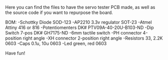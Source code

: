 Here you can find the files to have the servo tester PCB made, as well as the source code if you want to repurpose the board.

BOM:
-Schottky Diode SOD-123
-AP2210 3.3v regulator SOT-23
-Atmel Attiny 416 or 816
-Potentiomenters   DK# PTV09A-40-20U-B103-ND
-Dip Switch 7-pos  DK# GH7175-ND
-6mm tactile switch
-PH connector 4-position right angle
-XH connector 2-position right angle
-Resistors 33, 2.2K   0603 
-Caps 0.1u, 10u  0603
-Led green, red   0603


Have fun!
